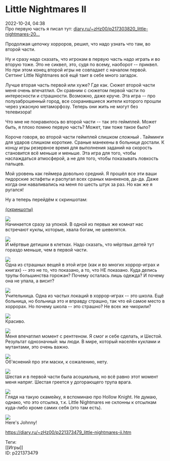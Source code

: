 Little Nightmares II
=====================

   
 2022-10-24, 04:38   
  Про первую часть я писал тут:  [diary.ru/~zHz00/p217303820\_little-nightmares-20...](Little%20Nightmares%20(2017))    
   
 Продолжая цепочку хорроров, решил, что надо узнать что там, во второй части.   
   
 Ну и сразу надо сказать, что игрокам в первую часть надо играть и во вторую тоже. Это не сиквел, это, судя по всему, наоборот -- приквел. Но при этом конец второй игры не совпадает с началом первой. Сеттинг Little Nightmares всё ещё таит в себе много загадок.   
   
 Лучше вторая часть первой или хуже? Где как. Сюжет второй части меня очень впечатлил. Он сравним с сюжетом первой части по интересности и страшности. Возможно, даже круче. Эта игра -- про полузаброшенный город, все сохранившиеся жители которого прошли через ужасную метаморфозу. Теперь они жить не могут без телевизора!   
   
 Что мне не понравилось во второй части -- так это геймплей. Может быть, я плохо помню первую часть? Может, там тоже такое было?   
   
 Короче говоря, во второй части геймплей слишком  *сложный*  . Тайминги для ударов слишком короткие. Сраные манекены в больнице достали. К концу игры резервное время для выполнения заданий на скорость становится всё меньше и меньше. Эта игра для того, чтобы наслаждаться атмосферой, а не для того, чтобы показывать ловкость пальцев.   
   
 Мой уровень как геймера довольно средний. Я прошёл все эти ваши пидорские эстафеты и распугал всех сраных манекенов, да-да. Даже когда они наваливались на меня по шесть штук за раз. Но как же я ругался!   
   
 Ну а теперь перейдём к скриншотам:   
   
  [(скриншоты)](https://zHz00.diary.ru/p221373479.htm?index=1#linkmore221373479m1)      
    
  [![](pics/UZM7Fl.jpg)](https://yapx.ru/v/UZM7F)    
 Начинается сразу за упокой. В одной из первых же комнат нас встречают куклы, которые, хвала богам, не шевелятся.   
   
  [![](pics/UZM7Gl.jpg)](https://yapx.ru/v/UZM7G)    
 И мёртвые детишки в клетках. Надо сказать, что мёртвых детей тут гораздо меньше, чем в первой части.   
   
  [![](pics/UZM7Il.jpg)](https://yapx.ru/v/UZM7I)    
 Одна из страшных вещей в этой игре (как и во многих хоррор-играх и книгах) -- это не то, что показано, а то, что НЕ показано. Куда делись трупы большинства горожан? Почему осталась лишь одежда? И почему она не упала, а висит?   
   
  [![](pics/UZM7Jl.jpg)](https://yapx.ru/v/UZM7J)    
 Учительница. Одна из частых локаций в хоррор-играх -- это школа. Ещё больница, но больница это и вправду страшно, так что ей самое место в хоррорах. Но почему школа -- это страшно? Не всех же чморили?   
   
  [![](pics/UZM7Ll.jpg)](https://yapx.ru/v/UZM7L)    
 Красиво.   
   
  [![](pics/UZM7Nl.jpg)](https://yapx.ru/v/UZM7N)    
 Меня впечатлил момент с рентгеном. Я смог и себе сделать, и Шестой. Результат однозначный: мы люди. В мире, который населён куклами и мутантами, это очень важно.   
   
  [![](pics/UZM7Ol.jpg)](https://yapx.ru/v/UZM7O)    
 Об'яснений про эти маски, к сожалению, нету.   
   
  [![](pics/UZM7Ql.jpg)](https://yapx.ru/v/UZM7Q)    
 Шестая и в первой части была асоциальна, но всё равно этот момент меня напряг. Шестая греется у догорающего трупа врага.   
   
  [![](pics/UZM7Sl.jpg)](https://yapx.ru/v/UZM7S)    
 Глядя на такую скамейку, я вспоминаю про Hollow Knight. Не думаю, однако, что это отсылка, т.к. Little Nightmares не склонны к отсылкам куда-либо кроме самих себя (это там есть).   
   
  [![](pics/UZM7Tl.jpg)](https://yapx.ru/v/UZM7T)    
 Here's Johnny!   
      
    
 <https://diary.ru/~zHz00/p221373479_little-nightmares-ii.htm>   
   
 Теги:   
 [[Игры]]   
 ID: p221373479